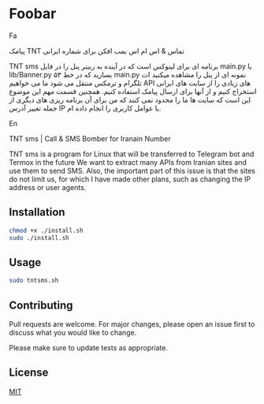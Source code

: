 # Foobar

Fa

پیامک TNT تماس &amp; اس ام اس بمب افکن برای شماره ایرانی

TNT sms برنامه ای برای لینوکس است که در آینده به رببنر پنل را در فایل main.py یا lib/Banner.py بسازید که در خط ۵۳ main.py نمونه ای از پنل را مشاهده میکنید ات تلگرام و ترمکس منتقل می شود
ما می خواهیم API های زیادی را از سایت های ایرانی استخراج کنیم و از آنها برای ارسال پیامک استفاده کنیم. همچنین قسمت مهم این موضوع این است که سایت ها ما را محدود نمی کنند که من برای آن برنامه ریزی های دیگری از جمله تغییر آدرس IP یا عوامل کاربری را انجام داده ام.

En

TNT sms |  Call &amp; SMS Bomber for Iranain Number

TNT sms is a program for Linux that will be transferred to Telegram bot and Termox in the future
We want to extract many APIs from Iranian sites and use them to send SMS. Also, the important part of this issue is that the sites do not limit us, for which I have made other plans, such as changing the IP address or user agents.

## Installation

```bash
chmod +x ./install.sh
sudo ./install.sh 
```

## Usage

```bash
sudo tntsms.sh
```

## Contributing

Pull requests are welcome. For major changes, please open an issue first
to discuss what you would like to change.

Please make sure to update tests as appropriate.

## License

[MIT](https://choosealicense.com/licenses/mit/)